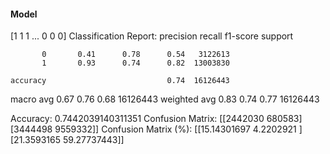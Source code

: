#### Model
[1 1 1 ... 0 0 0]
Classification Report:
              precision    recall  f1-score   support

           0       0.41      0.78      0.54   3122613
           1       0.93      0.74      0.82  13003830

    accuracy                           0.74  16126443
   macro avg       0.67      0.76      0.68  16126443
weighted avg       0.83      0.74      0.77  16126443

Accuracy: 0.7442039140311351
Confusion Matrix:
[[2442030  680583]
 [3444498 9559332]]
Confusion Matrix (%):
[[15.14301697  4.2202921 ]
 [21.3593165  59.27737443]]
